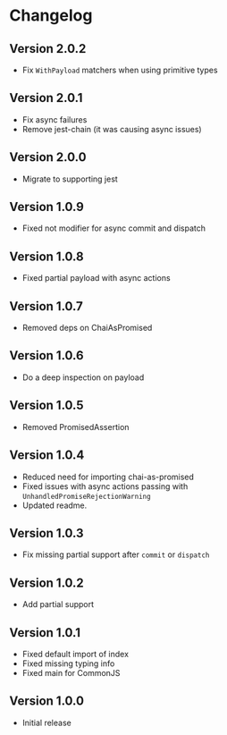 # Changelog

## Version 2.0.2
* Fix `WithPayload` matchers when using primitive types

## Version 2.0.1

* Fix async failures
* Remove jest-chain (it was causing async issues)

## Version 2.0.0

* Migrate to supporting jest

## Version 1.0.9

* Fixed not modifier for async commit and dispatch

## Version 1.0.8

* Fixed partial payload with async actions

## Version 1.0.7

* Removed deps on ChaiAsPromised

## Version 1.0.6

* Do a deep inspection on payload

## Version 1.0.5

* Removed PromisedAssertion

## Version 1.0.4

* Reduced need for importing chai-as-promised
* Fixed issues with async actions passing with `UnhandledPromiseRejectionWarning`
* Updated readme.

## Version 1.0.3

* Fix missing partial support after `commit` or `dispatch`

## Version 1.0.2

* Add partial support

## Version 1.0.1

* Fixed default import of index
* Fixed missing typing info
* Fixed main for CommonJS

## Version 1.0.0

* Initial release
